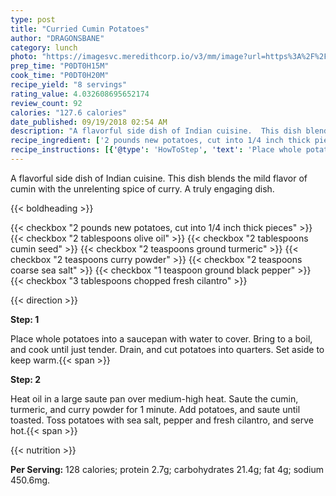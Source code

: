 ```yaml
---
type: post
title: "Curried Cumin Potatoes"
author: "DRAGONSBANE"
category: lunch
photo: "https://imagesvc.meredithcorp.io/v3/mm/image?url=https%3A%2F%2Fimages.media-allrecipes.com%2Fuserphotos%2F403961.jpg"
prep_time: "P0DT0H15M"
cook_time: "P0DT0H20M"
recipe_yield: "8 servings"
rating_value: 4.032608695652174
review_count: 92
calories: "127.6 calories"
date_published: 09/19/2018 02:54 AM
description: "A flavorful side dish of Indian cuisine.  This dish blends the mild flavor of cumin with the unrelenting spice of  curry.  A truly engaging dish."
recipe_ingredient: ['2 pounds new potatoes, cut into 1/4 inch thick pieces', '2 tablespoons olive oil', '2 tablespoons cumin seed', '2 teaspoons ground turmeric', '2 teaspoons curry powder', '2 teaspoons coarse sea salt', '1 teaspoon ground black pepper', '3 tablespoons chopped fresh cilantro']
recipe_instructions: [{'@type': 'HowToStep', 'text': 'Place whole potatoes into a saucepan with water to cover. Bring to a boil, and cook until just tender. Drain, and cut potatoes into quarters. Set aside to keep warm.\n'}, {'@type': 'HowToStep', 'text': 'Heat oil in a large saute pan over medium-high heat. Saute the cumin, turmeric, and curry powder for 1 minute. Add potatoes, and saute until toasted. Toss potatoes with sea salt, pepper and fresh cilantro, and serve hot.\n'}]
---
```


A flavorful side dish of Indian cuisine.  This dish blends the mild flavor of cumin with the unrelenting spice of  curry.  A truly engaging dish. 

{{< boldheading >}}

{{< checkbox "2 pounds new potatoes, cut into 1/4 inch thick pieces" >}}
{{< checkbox "2 tablespoons olive oil" >}}
{{< checkbox "2 tablespoons cumin seed" >}}
{{< checkbox "2 teaspoons ground turmeric" >}}
{{< checkbox "2 teaspoons curry powder" >}}
{{< checkbox "2 teaspoons coarse sea salt" >}}
{{< checkbox "1 teaspoon ground black pepper" >}}
{{< checkbox "3 tablespoons chopped fresh cilantro" >}}


{{< direction >}}

**Step: 1**

Place whole potatoes into a saucepan with water to cover. Bring to a boil, and cook until just tender. Drain, and cut potatoes into quarters. Set aside to keep warm.{{< span >}}

**Step: 2**

Heat oil in a large saute pan over medium-high heat. Saute the cumin, turmeric, and curry powder for 1 minute. Add potatoes, and saute until toasted. Toss potatoes with sea salt, pepper and fresh cilantro, and serve hot.{{< span >}}

{{< nutrition >}}

**Per Serving:** 128 calories; protein 2.7g; carbohydrates 21.4g; fat 4g; sodium 450.6mg.